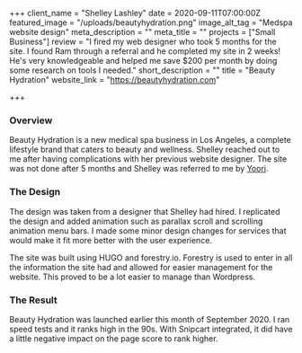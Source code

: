 +++
client_name = "Shelley Lashley"
date = 2020-09-11T07:00:00Z
featured_image = "/uploads/beautyhydration.png"
image_alt_tag = "Medspa website design"
meta_description = ""
meta_title = ""
projects = ["Small Business"]
review = "I fired my web designer who took 5 months for the site. I found Ram through a referral and he completed my site in 2 weeks! He's very knowledgeable and helped me save $200 per month by doing some research on tools I needed."
short_description = ""
title = "Beauty Hydration"
website_link = "https://beautyhydration.com"

+++
### Overview

Beauty Hydration is a new medical spa business in Los Angeles, a complete lifestyle brand that caters to beauty and wellness. Shelley reached out to me after having complications with her previous website designer. The site was not done after 5 months and Shelley was referred to me by [Yoori](https://www.hungryram.com/customers/yoori-park-luxury-estates/).

### The Design

The design was taken from a designer that Shelley had hired. I replicated the design and added animation such as parallax scroll and scrolling animation menu bars. I made some minor design changes for services that would make it fit more better with the user experience.

The site was built using HUGO and forestry.io. Forestry is used to enter in all the information the site had and allowed for easier management for the website. This proved to be a lot easier to manage than Wordpress.

### The Result

Beauty Hydration was launched earlier this month of September 2020. I ran speed tests and it ranks high in the 90s. With Snipcart integrated, it did have a little negative impact on the page score to rank higher.